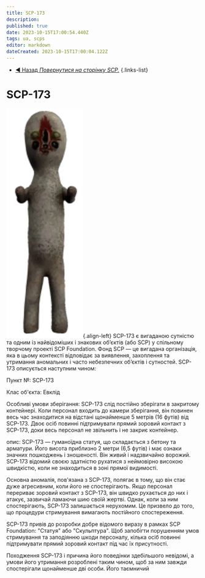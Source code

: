 ```yaml
---
title: SCP-173
description: 
published: true
date: 2023-10-15T17:00:54.440Z
tags: ua, scps
editor: markdown
dateCreated: 2023-10-15T17:00:04.122Z
---
```


- [:arrow_backward: Назад *Повернутися на сторінку SCP.*](/uk/game/scps)
{.links-list}
# SCP-173
![173.png](/images/roles/173.png){.align-left}
SCP-173 є вигаданою сутністю та одним із найвідоміших і знакових об’єктів (або SCP) у спільному творчому проекті SCP Foundation. Фонд SCP — це вигадана організація, яка в цьому контексті відповідає за виявлення, захоплення та утримання аномальних і часто небезпечних об’єктів і сутностей.
SCP-173 описується наступним чином:

Пункт №: SCP-173

Клас об'єкта: Евклід

Особливі умови зберігання:
SCP-173 слід постійно зберігати в закритому контейнері. Коли персонал входить до камери зберігання, він повинен весь час знаходитися на відстані щонайменше 5 метрів (16 футів) від SCP-173. Двоє осіб повинні підтримувати прямий зоровий контакт з SCP-173, доки весь персонал не звільнить і не закриє контейнер.

опис:
SCP-173 — гуманоїдна статуя, що складається з бетону та арматури. Його висота приблизно 2 метри (6,5 футів) і має ознаки значних пошкоджень і зношеності. Він живий і надзвичайно ворожий. SCP-173 відомий своєю здатністю рухатися з неймовірно високою швидкістю, коли не знаходиться в зоні прямої видимості.

Основна аномалія, пов'язана з SCP-173, полягає в тому, що він стає дуже агресивним, коли його не спостерігають. Якщо персонал перериває зоровий контакт з SCP-173, він швидко рухається до них і атакує, зазвичай ламаючи шию своїй жертві. Однак, коли за ним спостерігають, SCP-173 залишається нерухомим. Це призвело до того, що процедури стримування вимагають постійного спостереження.

SCP-173 привів до розробки добре відомого виразу в рамках SCP Foundation: "Статуя" або "Скульптура". Щоб запобігти порушенням умов стримування та заподіянню шкоди персоналу, кілька осіб повинні підтримувати прямий зоровий контакт під час їх присутності.

Походження SCP-173 і причина його поведінки здебільшого невідомі, а умови його утримання розроблені таким чином, щоб за ним завжди спостерігали щонайменше дві особи. Його таємничий